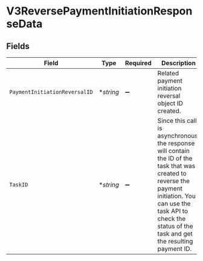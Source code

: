 # V3ReversePaymentInitiationResponseData


## Fields

| Field                                                                                                                                                                                                                         | Type                                                                                                                                                                                                                          | Required                                                                                                                                                                                                                      | Description                                                                                                                                                                                                                   |
| ----------------------------------------------------------------------------------------------------------------------------------------------------------------------------------------------------------------------------- | ----------------------------------------------------------------------------------------------------------------------------------------------------------------------------------------------------------------------------- | ----------------------------------------------------------------------------------------------------------------------------------------------------------------------------------------------------------------------------- | ----------------------------------------------------------------------------------------------------------------------------------------------------------------------------------------------------------------------------- |
| `PaymentInitiationReversalID`                                                                                                                                                                                                 | **string*                                                                                                                                                                                                                     | :heavy_minus_sign:                                                                                                                                                                                                            | Related payment initiation reversal object ID created.<br/>                                                                                                                                                                   |
| `TaskID`                                                                                                                                                                                                                      | **string*                                                                                                                                                                                                                     | :heavy_minus_sign:                                                                                                                                                                                                            | Since this call is asynchronous, the response will contain the ID of the task that was created to reverse the payment initiation. You can use the task API to check the status of the task and get the resulting payment ID.<br/> |